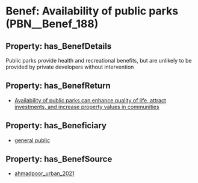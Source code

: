 # Benef: __Availability of public parks__ (PBN__Benef_188)

## Property: has_BenefDetails

Public parks provide health and recreational benefits, but are unlikely to be provided by private developers without intervention

## Property: has_BenefReturn

* [Availability of public parks can enhance quality of life, attract investments, and increase property values in communities](../BenefReturn/PBN__BenefReturn_193)

## Property: has_Beneficiary

* [general public](../Stakeholder/PBN__Stakeholder_29)

## Property: has_BenefSource

* [ahmadpoor_urban_2021](../Article/PBN__Article_41)

